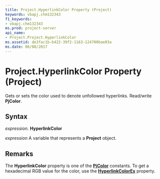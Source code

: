 ```yaml
---
title: Project.HyperlinkColor Property (Project)
keywords: vbapj.chm132343
f1_keywords:
- vbapj.chm132343
ms.prod: project-server
api_name:
- Project.Project.HyperlinkColor
ms.assetid: de3fac1b-b422-39f2-1163-124700bae03a
ms.date: 06/08/2017
---
```



# Project.HyperlinkColor Property (Project)

Gets or sets the color used to denote unfollowed hyperlinks. Read/write **PjColor**.


## Syntax

 _expression_. **HyperlinkColor**

 _expression_ A variable that represents a **Project** object.


## Remarks

The **HyperlinkColor** property is one of the **[PjColor](pjcolor-enumeration-project.md)** constants. To get a hexadecimal RGB value for the color, use the **[HyperlinkColorEx](project-hyperlinkcolorex-property-project.md)** property.



